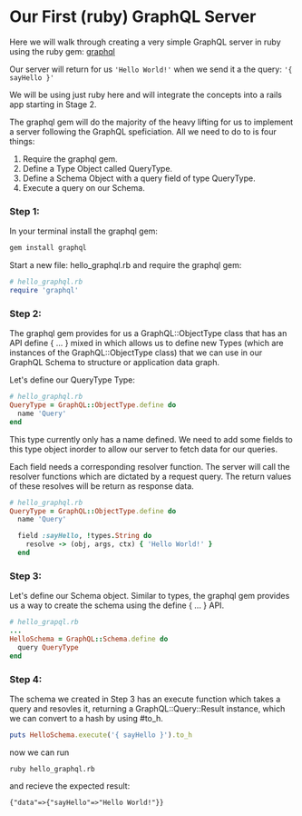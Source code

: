 # Our First (ruby) GraphQL Server

Here we will walk through creating a very simple GraphQL server in ruby using the ruby gem: [graphql](https://github.com/rmosolgo/graphql-ruby)

Our server will return for us ```'Hello World!'``` when we send it a the query: ``` '{ sayHello }' ```

We will be using just ruby here and will integrate the concepts into a rails app starting in Stage 2.

The graphql gem will do the majority of the heavy lifting for us to implement a server following the GraphQL speficiation.  All we need to do to is four things:

1. Require the graphql gem.
2. Define a Type Object called QueryType.
3. Define a Schema Object with a query field of type QueryType.
4. Execute a query on our Schema.

### Step 1:
In your terminal install the graphql gem:
```bash
gem install graphql
```
Start a new file: hello_graphql.rb and require the graphql gem:

```ruby
# hello_graphql.rb
require 'graphql'
```

### Step 2:
The graphql gem provides for us a GraphQL::ObjectType class that has an API define { ... } mixed in which allows us to define new Types (which are instances of the GraphQL::ObjectType class) that we can use in our GraphQL Schema to structure or application data graph.

Let's define our QueryType Type:

```ruby
# hello_graphql.rb
QueryType = GraphQL::ObjectType.define do
  name 'Query'
end
```

This type currently only has a name defined.  We need to add some fields to this type object inorder to allow our server to fetch data for our queries.

Each field needs a corresponding resolver function. The server will call the resolver functions which are dictated by a request query.  The return values of these resolves will be return as response data.

```ruby
# hello_graphql.rb
QueryType = GraphQL::ObjectType.define do
  name 'Query'

  field :sayHello, !types.String do
    resolve -> (obj, args, ctx) { 'Hello World!' }
  end
```

### Step 3:

Let's define our Schema object.  Similar to types, the graphql gem provides us a way to create the schema using the define { ... } API.

```ruby
# hello_grapql.rb
...
HelloSchema = GraphQL::Schema.define do
  query QueryType
end
```

### Step 4:

The schema we created in Step 3 has an execute function which takes a query and resovles it, returning a GraphQL::Query::Result instance, which we can convert to a hash by using #to_h.

```ruby
puts HelloSchema.execute('{ sayHello }').to_h
```

now we can run 

```ruby hello_graphql.rb``` 

and recieve the expected result: 

```{"data"=>{"sayHello"=>"Hello World!"}}```
